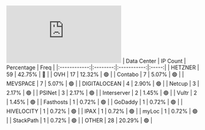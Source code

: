 ![Diagramm](https://github.com/obajay/StateSync-snapshots/blob/main/Projects/Quicksilver/1/README.md)
| Data Center | IP Count | Percentage | Freq |
|:------------:|:--------:|:-----------:|:-----:|
| HETZNER | 59 | 42.75% | 🔴 |
| OVH | 17 | 12.32% | 🟢 |
| Contabo | 7 | 5.07% | 🟢 |
| MEVSPACE | 7 | 5.07% | 🟢 |
| DIGITALOCEAN | 4 | 2.90% | 🟢 |
| Netcup | 3 | 2.17% | 🟢 |
| PSINet | 3 | 2.17% | 🟢 |
| Interserver | 2 | 1.45% | 🟢 |
| Vultr | 2 | 1.45% | 🟢 |
| Fasthosts | 1 | 0.72% | 🟢 |
| GoDaddy | 1 | 0.72% | 🟢 |
| HIVELOCITY | 1 | 0.72% | 🟢 |
| IPAX | 1 | 0.72% | 🟢 |
| myLoc | 1 | 0.72% | 🟢 |
| StackPath | 1 | 0.72% | 🟢 |
| OTHER | 28 | 20.29% | 🟢 |